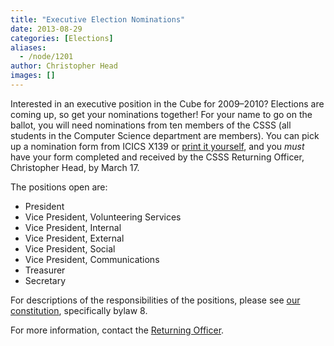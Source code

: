 ```yaml
---
title: "Executive Election Nominations"
date: 2013-08-29
categories: [Elections]
aliases:
  - /node/1201
author: Christopher Head
images: []
---
```


<div class="field field-name-body field-type-text-with-summary field-label-hidden"><div class="field-items"><div class="field-item even"><p>Interested in an executive position in the Cube for 2009&#x2013;2010? Elections are coming up, so get your nominations together! For your name to go on the ballot, you will need nominations from ten members of the CSSS (all students in the Computer Science department are members). You can pick up a nomination form from ICICS X139 or <a href="/files/2009-exec-nomination.pdf">print it yourself</a>, and you <em>must</em> have your form completed and received by the CSSS Returning Officer, Christopher Head, by March 17.</p>
<p>The positions open are:</p>
<ul>
<li>President</li>
<li>Vice President, Volunteering Services</li>
<li>Vice President, Internal</li>
<li>Vice President, External</li>
<li>Vice President, Social</li>
<li>Vice President, Communications</li>
<li>Treasurer</li>
<li>Secretary</li>
</ul>
<p>For descriptions of the responsibilities of the positions, please see <a href="/club/about/constitution">our constitution</a>, specifically bylaw 8.</p>
<p>For more information, contact the <a href="/cdn-cgi/l/email-protection#690c050c0a1d0006071a291d010c0a1c0b0c470a08">Returning Officer</a>.</p>
</div></div></div>    <footer>
          </footer>
